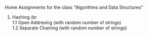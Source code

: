 Home Assignments for the class "Algorithms and Data Structures" </br>
1. Hashing /br </br>
1.1 Open Addresing (with random number of strings) </br>
1.2 Separate Chaining (with random number of strings) 
